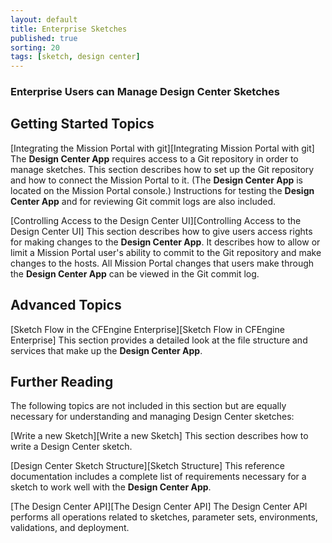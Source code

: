 ```yaml
---
layout: default
title: Enterprise Sketches
published: true
sorting: 20
tags: [sketch, design center]
---
```


### Enterprise Users can Manage Design Center Sketches

## Getting Started Topics

[Integrating the Mission Portal with git][Integrating Mission Portal with git]  The **Design
Center App** requires access to a Git repository in order to manage sketches. This section
describes how to set up the Git repository and how to connect the Mission Portal to
it. (The **Design Center App** is located on the Mission Portal console.)
Instructions for testing the **Design Center App** and for reviewing Git commit logs are also included.

[Controlling Access to the Design Center UI][Controlling Access to the Design Center UI]
This section describes how to give users access rights for making changes to the **Design
Center App**. It describes how to allow or limit a Mission Portal user's ability to commit
to the Git repository and make changes to the hosts. All Mission Portal changes that users
make through the **Design Center App** can be viewed in the Git commit log.

## Advanced Topics

[Sketch Flow in the CFEngine Enterprise][Sketch Flow in CFEngine Enterprise]
This section provides a detailed look at the file structure and services that make up the
**Design Center App**.

## Further Reading

The following topics are not included in this section but are equally necessary for
understanding and managing Design Center sketches:

[Write a new Sketch][Write a new Sketch]  This section describes how to write a Design Center sketch.

[Design Center Sketch Structure][Sketch Structure]  This reference documentation includes
a complete list of requirements necessary for a sketch to work well with the **Design Center App**.

[The Design Center API][The Design Center API]  The Design Center API performs all
operations related to sketches, parameter sets, environments, validations, and deployment.

